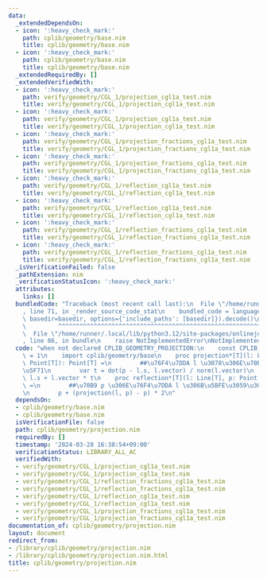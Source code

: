 ```yaml
---
data:
  _extendedDependsOn:
  - icon: ':heavy_check_mark:'
    path: cplib/geometry/base.nim
    title: cplib/geometry/base.nim
  - icon: ':heavy_check_mark:'
    path: cplib/geometry/base.nim
    title: cplib/geometry/base.nim
  _extendedRequiredBy: []
  _extendedVerifiedWith:
  - icon: ':heavy_check_mark:'
    path: verify/geometry/CGL_1/projection_cgl1a_test.nim
    title: verify/geometry/CGL_1/projection_cgl1a_test.nim
  - icon: ':heavy_check_mark:'
    path: verify/geometry/CGL_1/projection_cgl1a_test.nim
    title: verify/geometry/CGL_1/projection_cgl1a_test.nim
  - icon: ':heavy_check_mark:'
    path: verify/geometry/CGL_1/projection_fractions_cgl1a_test.nim
    title: verify/geometry/CGL_1/projection_fractions_cgl1a_test.nim
  - icon: ':heavy_check_mark:'
    path: verify/geometry/CGL_1/projection_fractions_cgl1a_test.nim
    title: verify/geometry/CGL_1/projection_fractions_cgl1a_test.nim
  - icon: ':heavy_check_mark:'
    path: verify/geometry/CGL_1/reflection_cgl1a_test.nim
    title: verify/geometry/CGL_1/reflection_cgl1a_test.nim
  - icon: ':heavy_check_mark:'
    path: verify/geometry/CGL_1/reflection_cgl1a_test.nim
    title: verify/geometry/CGL_1/reflection_cgl1a_test.nim
  - icon: ':heavy_check_mark:'
    path: verify/geometry/CGL_1/reflection_fractions_cgl1a_test.nim
    title: verify/geometry/CGL_1/reflection_fractions_cgl1a_test.nim
  - icon: ':heavy_check_mark:'
    path: verify/geometry/CGL_1/reflection_fractions_cgl1a_test.nim
    title: verify/geometry/CGL_1/reflection_fractions_cgl1a_test.nim
  _isVerificationFailed: false
  _pathExtension: nim
  _verificationStatusIcon: ':heavy_check_mark:'
  attributes:
    links: []
  bundledCode: "Traceback (most recent call last):\n  File \"/home/runner/.local/lib/python3.12/site-packages/onlinejudge_verify/documentation/build.py\"\
    , line 71, in _render_source_code_stat\n    bundled_code = language.bundle(stat.path,\
    \ basedir=basedir, options={'include_paths': [basedir]}).decode()\n          \
    \         ^^^^^^^^^^^^^^^^^^^^^^^^^^^^^^^^^^^^^^^^^^^^^^^^^^^^^^^^^^^^^^^^^^^^^^^^^^^^^^^^^\n\
    \  File \"/home/runner/.local/lib/python3.12/site-packages/onlinejudge_verify/languages/nim.py\"\
    , line 86, in bundle\n    raise NotImplementedError\nNotImplementedError\n"
  code: "when not declared CPLIB_GEOMETRY_PROJECTION:\n    const CPLIB_GEOMETRY_PROJECTION*\
    \ = 1\n    import cplib/geometry/base\n    proc projection*[T](l: Line[T], p:\
    \ Point[T]): Point[T] =\n        ##\u76F4\u7DDA l \u3078\u306E\u70B9 p \u306E\u5C04\
    \u5F71\n        var t = dot(p - l.s, l.vector) / norm(l.vector)\n        return\
    \ l.s + l.vector * t\n    proc reflection*[T](l: Line[T], p: Point[T]): Point[T]\
    \ =\n        ##\u70B9 p \u306E\u76F4\u7DDA l \u306B\u5BFE\u3059\u308B\u53CD\u5C04\
    \n        p + (projection(l, p) - p) * 2\n"
  dependsOn:
  - cplib/geometry/base.nim
  - cplib/geometry/base.nim
  isVerificationFile: false
  path: cplib/geometry/projection.nim
  requiredBy: []
  timestamp: '2024-03-28 16:38:54+09:00'
  verificationStatus: LIBRARY_ALL_AC
  verifiedWith:
  - verify/geometry/CGL_1/projection_cgl1a_test.nim
  - verify/geometry/CGL_1/projection_cgl1a_test.nim
  - verify/geometry/CGL_1/reflection_fractions_cgl1a_test.nim
  - verify/geometry/CGL_1/reflection_fractions_cgl1a_test.nim
  - verify/geometry/CGL_1/reflection_cgl1a_test.nim
  - verify/geometry/CGL_1/reflection_cgl1a_test.nim
  - verify/geometry/CGL_1/projection_fractions_cgl1a_test.nim
  - verify/geometry/CGL_1/projection_fractions_cgl1a_test.nim
documentation_of: cplib/geometry/projection.nim
layout: document
redirect_from:
- /library/cplib/geometry/projection.nim
- /library/cplib/geometry/projection.nim.html
title: cplib/geometry/projection.nim
---
```

